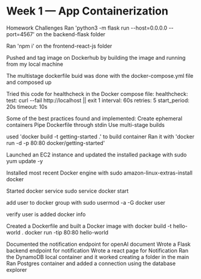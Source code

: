# Week 1 — App Containerization

Homework Challenges
Ran 'python3 -m flask run --host=0.0.0.0 --port=4567' on the backend-flask folder

Ran 'npm i' on the frontend-react-js folder


Pushed and tag image on Dockerhub by building the image and running from my local machine


The multistage dockerfile buid was done with the docker-compose.yml file and composed up

Tried this code for healthcheck in the Docker compose file:
healthcheck:
      test: curl --fail http://localhost || exit 1
      interval: 60s
      retries: 5
      start_period: 20s
      timeout: 10s
      
Some of the best practices found and implemented:
Create ephemeral containers
Pipe Dockerfile through stdin
Use multi-stage builds


used 'docker build -t getting-started .' to build container 
Ran it with 'docker run -d -p 80:80 docker/getting-started'

Launched an EC2 instance and updated the installed package with
sudo yum update -y

Installed most recent Docker engine with
sudo amazon-linux-extras-install docker

Started docker service
sudo service docker start

add user to docker group with
sudo usermod -a -G docker user

verify user is added 
docker info

Created a Dockerfile and built a Docker image with
docker build -t hello-world .
docker run -tip 80:80 hello-world

Documented the notification endpoint for openAI document
Wrote a Flask backend endpoint for notification
Wrote a react page for Notification
Ran the DynamoDB local container and it worked creating a folder in the main
Ran Postgres container and added a connection using the database explorer
